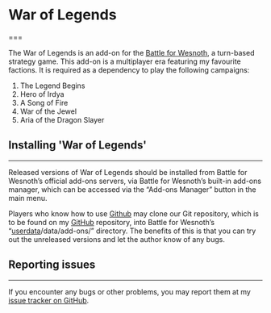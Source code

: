 # War of Legends

===

The War of Legends is an add-on for the [Battle for Wesnoth](https://www.wesnoth.org), a turn-based strategy game.
This add-on is a multiplayer era featuring my favourite factions.
It is required as a dependency to play the following campaigns:
1. The Legend Begins
2. Hero of Irdya
3. A Song of Fire
4. War of the Jewel
5. Aria of the Dragon Slayer

## Installing '**War of Legends**'
--------------------------------------------------------------------------------
Released versions of War of Legends should be installed from Battle for Wesnoth’s
official add-ons servers, via Battle for Wesnoth’s built-in add-ons manager,
which can be accessed via the “Add-ons Manager” button in the main menu.

Players who know how to use [Github](https://github.com) may clone our Git repository, which is to
be found on my [GitHub](https://github.com/knyghtmare/War_of_Legends) repository, into Battle for Wesnoth’s
“[userdata](http://wiki.wesnoth.org/EditingWesnoth#Where_is_my_user_data_directory.3F)/data/add-ons/” directory.
The benefits of this is that you can try out the unreleased versions and let the author know of any bugs.

## Reporting issues
--------------------------------------------------------------------------------
If you encounter any bugs or other problems, you may report them at my [issue
tracker on GitHub](https://github.com/knyghtmare/War_of_Legends/issues).
